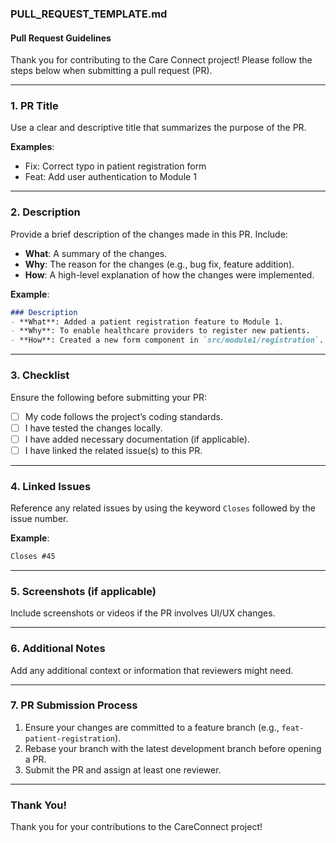 ### **PULL_REQUEST_TEMPLATE.md**  

#### **Pull Request Guidelines**  
Thank you for contributing to the Care Connect project! Please follow the steps below when submitting a pull request (PR).  

---

### **1. PR Title**  
Use a clear and descriptive title that summarizes the purpose of the PR.  

**Examples**:  
- Fix: Correct typo in patient registration form  
- Feat: Add user authentication to Module 1  

---

### **2. Description**  
Provide a brief description of the changes made in this PR. Include:  
- **What**: A summary of the changes.  
- **Why**: The reason for the changes (e.g., bug fix, feature addition).  
- **How**: A high-level explanation of how the changes were implemented.  

**Example**:  
```markdown
### Description  
- **What**: Added a patient registration feature to Module 1.  
- **Why**: To enable healthcare providers to register new patients.  
- **How**: Created a new form component in `src/module1/registration`.  
```  

---

### **3. Checklist**  
Ensure the following before submitting your PR:  

- [ ] My code follows the project’s coding standards.  
- [ ] I have tested the changes locally.  
- [ ] I have added necessary documentation (if applicable).  
- [ ] I have linked the related issue(s) to this PR.  

---

### **4. Linked Issues**  
Reference any related issues by using the keyword `Closes` followed by the issue number.  

**Example**:  
```markdown
Closes #45  
```  

---

### **5. Screenshots (if applicable)**  
Include screenshots or videos if the PR involves UI/UX changes.  

---

### **6. Additional Notes**  
Add any additional context or information that reviewers might need.  

---

### **7. PR Submission Process**  
1. Ensure your changes are committed to a feature branch (e.g., `feat-patient-registration`).  
2. Rebase your branch with the latest development branch before opening a PR.  
3. Submit the PR and assign at least one reviewer.  

---

### **Thank You!**  
Thank you for your contributions to the CareConnect project!  
